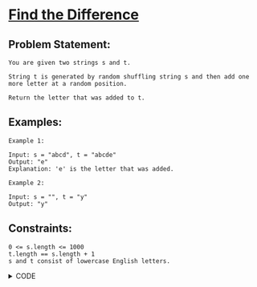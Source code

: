 # [Find the Difference](https://leetcode.com/problems/find-the-difference/)

## Problem Statement:

```
You are given two strings s and t.

String t is generated by random shuffling string s and then add one more letter at a random position.

Return the letter that was added to t.
```

## Examples:

```
Example 1:

Input: s = "abcd", t = "abcde"
Output: "e"
Explanation: 'e' is the letter that was added.

Example 2:

Input: s = "", t = "y"
Output: "y"
```

## Constraints:

```
0 <= s.length <= 1000
t.length == s.length + 1
s and t consist of lowercase English letters.
```


<details>
  <summary> CODE </summary>
  
  ```cpp

class Solution {
public:
    char findTheDifference(string s, string t) {
        sort(s.begin(), s.end());
        sort(t.begin(), t.end());
        
        for(int i = 0; i < s.size(); i++) {
            if(s[i] != t[i]){
                return t[i];
            }
        }
        return t.back();
    }
};
  
  ```
  
</details>